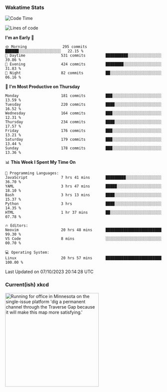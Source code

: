### Wakatime Stats
<!--START_SECTION:waka-->
![Code Time](http://img.shields.io/badge/Code%20Time-1%2C993%20hrs%2018%20mins-blue)

![Lines of code](https://img.shields.io/badge/From%20Hello%20World%20I%27ve%20Written-799.3%20thousand%20lines%20of%20code-blue)

**I'm an Early 🐤** 

```text
🌞 Morning                295 commits         ██████░░░░░░░░░░░░░░░░░░░   22.15 % 
🌆 Daytime                531 commits         ██████████░░░░░░░░░░░░░░░   39.86 % 
🌃 Evening                424 commits         ████████░░░░░░░░░░░░░░░░░   31.83 % 
🌙 Night                  82 commits          ██░░░░░░░░░░░░░░░░░░░░░░░   06.16 % 
```
📅 **I'm Most Productive on Thursday** 

```text
Monday                   181 commits         ███░░░░░░░░░░░░░░░░░░░░░░   13.59 % 
Tuesday                  220 commits         ████░░░░░░░░░░░░░░░░░░░░░   16.52 % 
Wednesday                164 commits         ███░░░░░░░░░░░░░░░░░░░░░░   12.31 % 
Thursday                 234 commits         ████░░░░░░░░░░░░░░░░░░░░░   17.57 % 
Friday                   176 commits         ███░░░░░░░░░░░░░░░░░░░░░░   13.21 % 
Saturday                 179 commits         ███░░░░░░░░░░░░░░░░░░░░░░   13.44 % 
Sunday                   178 commits         ███░░░░░░░░░░░░░░░░░░░░░░   13.36 % 
```


📊 **This Week I Spent My Time On** 

```text
💬 Programming Languages: 
JavaScript               7 hrs 41 mins       █████████░░░░░░░░░░░░░░░░   36.70 % 
YAML                     3 hrs 47 mins       █████░░░░░░░░░░░░░░░░░░░░   18.10 % 
Bash                     3 hrs 13 mins       ████░░░░░░░░░░░░░░░░░░░░░   15.37 % 
Python                   3 hrs               ████░░░░░░░░░░░░░░░░░░░░░   14.35 % 
HTML                     1 hr 37 mins        ██░░░░░░░░░░░░░░░░░░░░░░░   07.78 % 

🔥 Editors: 
Neovim                   20 hrs 48 mins      █████████████████████████   99.30 % 
VS Code                  8 mins              ░░░░░░░░░░░░░░░░░░░░░░░░░   00.70 % 

💻 Operating System: 
Linux                    20 hrs 57 mins      █████████████████████████   100.00 % 
```


 Last Updated on 07/10/2023 20:14:28 UTC
<!--END_SECTION:waka-->

### Current(ish) xkcd
<a id="xkcd-a" title="Running for office in Minnesota on the single-issue platform 'dig a permanent channel through the Traverse Gap because it will make this map more satisfying.'" href="https://www.xkcd.com" target="_blank">
        <img align="center" id="xkcd-img" src="https://imgs.xkcd.com/comics/dubious_islands.png" alt="Running for office in Minnesota on the single-issue platform 'dig a permanent channel through the Traverse Gap because it will make this map more satisfying.'" height=300 />
</a>
